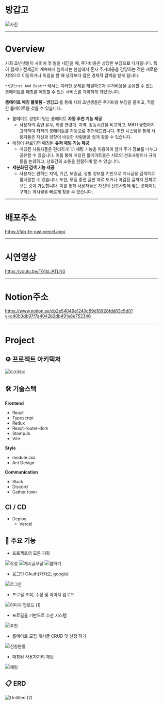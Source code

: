 # 방갑고
![사진](https://github.com/Team-FAB/FAB-FE/assets/122066788/595eb1c6-d188-460e-825f-ff15e9c75cf1)
***

# Overview

사회 초년생들이 사회에 첫 발을 내딛을 때, 주거비용은 상당한 부담으로 다가옵니다.
특히 월세나 전세금이 계속해서 높아지는 현실에서 혼자 주거비용을 감당하는 것은 새로운 지역으로 이동하거나 독립을 할 때 생각보다 많은 경제적 압박을 받게 됩니다.

`**🏅First And Best**` 에서는 이러한 문제를 해결하고자 주거비용을 공유할 수 있는 룸메이트를 매칭를 매칭할 수 있는 서비스를 기획하게 되었습니다.

**룸메이트 매칭 플랫폼 - 방갑고** 를 통해 사회 초년생들은 주거비용 부담을 줄이고, 적합한 룸메이트를 찾을 수 있습니다.

- 룸메이트 성향이 맞는 룸메이트 **자동 추천 기능 제공**
    - 사용자의 흡연 유무, 희망 연령대, 지역, 활동시간을 비교하고, MBTI 궁합까지 고려하여 최적의 룸메이트를 자동으로 추천해드립니다. 추천 시스템을 통해 사용자들은 자신과 성향이 비슷한 사람들을 쉽게 찾을 수 있습니다.
- 매칭이 완료되면 매칭된 **유저 채팅 기능 제공**
    - 매칭된 사용자들은 편리하게 1:1 채팅 기능을 이용하여 함께 주거 정보를 나누고 공유할 수 있습니다.
    이를 통해 매칭된 룸메이트들은 서로의 선호사항이나 규칙 등을 논의하고, 상호간의 소통을 원활하게 할 수 있습니다.
- **세분화된 검색 기능 제공**
    - 사용자는 원하는 지역, 기간, 보증금, 성별 정보를 기반으로 게시글을 검색하고 필터링할 수 있습니다. 또한, 모집 중인 글만 따로 보거나 마감된 글까지 전체로 보는 것이 가능합니다.
    이를 통해 사용자들은 자신의 선호사항에 맞는 룸메이트 구하는 게시글을 빠르게 찾을 수 있습니다.

***

# 배포주소
https://fab-fe-rust.vercel.app/

***

# 시연영상
https://youtu.be/T61bLiATLN0

***

# Notion주소
https://www.notion.so/cb2e54049e1240c59d18928fdd83c5d0?v=c40b3db97f7a4042b2db491e8e752346

***

# Project

## ⚙ 프로젝트 아키텍처
![아키택처](https://github.com/Team-FAB/FAB-FE/assets/122066788/fb1ff4ca-f768-4ea0-984b-f0114893f785)





## 🛠 기술스택
**Frontend**
- React
- Typescript
- Redux
- React-router-dom
- StompJs
- Vite

**Style**
- module.css
- Ant Design

**Communication**
- Slack
- Discord
- Gather town

## CI / CD
- Deploy
    - Vercel

## 🔗 주요 기능
- 프로젝트의 모든 기획

![작성](https://github.com/Team-FAB/FAB-FE/assets/122290134/ae5ac58d-c8a7-4586-b8d8-f32a3316fa0e)
![게시글모달](https://github.com/Team-FAB/FAB-FE/assets/122290134/fbec47ee-be22-44d5-9186-5ed0d9e38df3)
![찜하기](https://github.com/Team-FAB/FAB-FE/assets/122290134/060987cb-f6e1-4593-887e-36822354f1ba)

- 로그인 OAuth(카카오, google)

![로그인](https://github.com/Team-FAB/FAB-FE/assets/122290134/399005c2-7b42-4552-8d73-e267e758748d)

- 프로필 조회, 수정 및 이미지 업로드

![이미지 업로드 (1)](https://github.com/Team-FAB/FAB-FE/assets/122290134/86ebe20b-ba6a-4c52-ba7b-8416a5e35271)

- 프로필을 기반으로 추천 시스템

![추천](https://github.com/Team-FAB/FAB-FE/assets/122290134/20b5c208-d022-41b5-9608-1fa6361f6d51)

- 룸메이트 모집 게시글 CRUD 및 신청 하기

![신청현황](https://github.com/Team-FAB/FAB-FE/assets/122290134/c2aa59bb-0e2c-4122-90d4-4ac9f585a45e)

- 매칭된 사용자끼리 채팅

![채팅](https://github.com/Team-FAB/FAB-FE/assets/122290134/68faefd5-214a-4d64-9791-e4b7b2bd6ede)

## 📋 ERD
![Untitled (2)](https://github.com/Team-FAB/FAB-FE/assets/122066788/f0f62fec-f5d7-42dc-ae69-50a344491f44)
